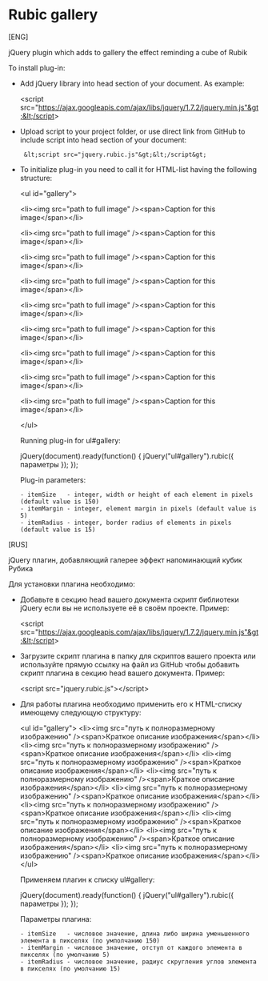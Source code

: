 Rubic gallery
========



[ENG]

jQuery plugin which adds to gallery the effect reminding a cube of Rubik

To install plug-in:

 - Add jQuery library into head section of your document. As example:

    &lt;script src="https://ajax.googleapis.com/ajax/libs/jquery/1.7.2/jquery.min.js"&gt;&lt;/script&gt;

 - Upload script to your project folder, or use direct link from GitHub to include script 
   into head section of your document:

		&lt;script src="jquery.rubic.js"&gt;&lt;/script&gt;

 - To initialize plug-in you need to call it for HTML-list having the following structure:

    &lt;ul id="gallery"&gt;
    
      &lt;li&gt;&lt;img src="path to full image" /&gt;&lt;span&gt;Caption for this image&lt;/span&gt;&lt;/li&gt;
      
      &lt;li&gt;&lt;img src="path to full image" /&gt;&lt;span&gt;Caption for this image&lt;/span&gt;&lt;/li&gt;
      
      &lt;li&gt;&lt;img src="path to full image" /&gt;&lt;span&gt;Caption for this image&lt;/span&gt;&lt;/li&gt;
      
      &lt;li&gt;&lt;img src="path to full image" /&gt;&lt;span&gt;Caption for this image&lt;/span&gt;&lt;/li&gt;
      
      &lt;li&gt;&lt;img src="path to full image" /&gt;&lt;span&gt;Caption for this image&lt;/span&gt;&lt;/li&gt;
      
      &lt;li&gt;&lt;img src="path to full image" /&gt;&lt;span&gt;Caption for this image&lt;/span&gt;&lt;/li&gt;
      
      &lt;li&gt;&lt;img src="path to full image" /&gt;&lt;span&gt;Caption for this image&lt;/span&gt;&lt;/li&gt;
      
      &lt;li&gt;&lt;img src="path to full image" /&gt;&lt;span&gt;Caption for this image&lt;/span&gt;&lt;/li&gt;
      
      &lt;li&gt;&lt;img src="path to full image" /&gt;&lt;span&gt;Caption for this image&lt;/span&gt;&lt;/li&gt;
      
    &lt;/ul&gt;
    
    
    

    Running plug-in for ul#gallery:

    jQuery(document).ready(function() {
      jQuery("ul#gallery").rubic({ параметры });
    });

    Plug-in parameters:

       - itemSize   - integer, width or height of each element in pixels (default value is 150)
       - itemMargin - integer, element margin in pixels (default value is 5)
       - itemRadius - integer, border radius of elements in pixels (default value is 15)




[RUS]

jQuery плагин, добавляющий галерее эффект напоминающий кубик Рубика

Для установки плагина необходимо:

 - Добавьте в секцию head вашего документа скрипт библиотеки jQuery если вы не используете её в своём проекте.
   Пример:

    &lt;script src="https://ajax.googleapis.com/ajax/libs/jquery/1.7.2/jquery.min.js"&gt;&lt;/script&gt;

 - Загрузите скрипт плагина в папку для скриптов вашего проекта или используйте прямую ссылку на файл из GitHub чтобы
   добавить скрипт плагина в секцию head вашего документа. Пример:

  	&lt;script src="jquery.rubic.js"&gt;&lt;/script&gt;

 - Для работы плагина необходимо применить его к HTML-списку имеющему следующую структуру:

    &lt;ul id="gallery"&gt;
      &lt;li&gt;&lt;img src="путь к полноразмерному изображению" /&gt;&lt;span&gt;Краткое описание изображения&lt;/span&gt;&lt;/li&gt;
      &lt;li&gt;&lt;img src="путь к полноразмерному изображению" /&gt;&lt;span&gt;Краткое описание изображения&lt;/span&gt;&lt;/li&gt;
      &lt;li&gt;&lt;img src="путь к полноразмерному изображению" /&gt;&lt;span&gt;Краткое описание изображения&lt;/span&gt;&lt;/li&gt;
      &lt;li&gt;&lt;img src="путь к полноразмерному изображению" /&gt;&lt;span&gt;Краткое описание изображения&lt;/span&gt;&lt;/li&gt;
      &lt;li&gt;&lt;img src="путь к полноразмерному изображению" /&gt;&lt;span&gt;Краткое описание изображения&lt;/span&gt;&lt;/li&gt;
      &lt;li&gt;&lt;img src="путь к полноразмерному изображению" /&gt;&lt;span&gt;Краткое описание изображения&lt;/span&gt;&lt;/li&gt;
      &lt;li&gt;&lt;img src="путь к полноразмерному изображению" /&gt;&lt;span&gt;Краткое описание изображения&lt;/span&gt;&lt;/li&gt;
      &lt;li&gt;&lt;img src="путь к полноразмерному изображению" /&gt;&lt;span&gt;Краткое описание изображения&lt;/span&gt;&lt;/li&gt;
      &lt;li&gt;&lt;img src="путь к полноразмерному изображению" /&gt;&lt;span&gt;Краткое описание изображения&lt;/span&gt;&lt;/li&gt;
    &lt;/ul&gt;
    

    Применяем плагин к списку ul#gallery:

  	jQuery(document).ready(function() {
			jQuery("ul#gallery").rubic({ параметры });
		});

    Параметры плагина:

       - itemSize   - числовое значение, длина либо ширина уменьшенного элемента в пикселях (по умполчанию 150)
       - itemMargin - числовое значение, отступ от каждого элемента в пикселях (по умолчанию 5)
       - itemRadius - числовое значение, радиус скругления углов элемента в пикселях (по умолчанию 15)
